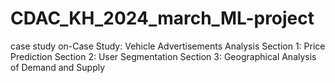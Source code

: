 # CDAC_KH_2024_march_ML-project
case study on-Case Study: Vehicle Advertisements Analysis
Section 1: Price Prediction
Section 2: User Segmentation
Section 3: Geographical Analysis of Demand and Supply
